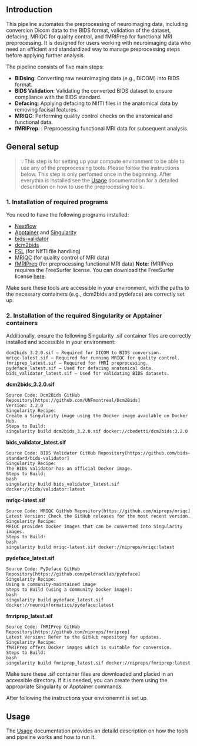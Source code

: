 ## Introduction

This pipeline automates the preprocessing of neuroimaging data, including conversion Dicom data to the BIDS format, validation of the dataset, defacing, MRIQC for quality control, and fMRIPrep for functional MRI preprocessing. It is designed for users working with neuroimaging data who need an efficient and standardized way to manage preprocessing steps before applying further analysis.

The pipeline consists of five main steps:
- **BIDsing**: Converting raw neuroimaging data (e.g., DICOM) into BIDS format.
- **BIDS Validation**: Validating the converted BIDS dataset to ensure compliance with the BIDS standard.
- **Defacing**: Applying defacing to NIfTI files in the anatomical data by removing facisal features.
- **MRIQC**: Performing quality control checks on the anatomical and functional data.
- **fMRIPrep**: : Preprocessing functional MRI data for subsequent analysis.



## General setup 
> 💡This step is for setting up your compute environment to be able to use any of the preprocessing tools. Please follow the instructions below. This step is only perfomed once in the beginning. After everythin is installed see the [Usage](docs/usage.md) documentation for a detailed describtion on how to use the preprocessing tools. 

### 1. Installation of required programs
You need to have the following programs installed:

- [Nextflow](https://www.nextflow.io/)
- [Apptainer](https://apptainer.org/) and [Singularity](https://sylabs.io/)
- [bids-validator](https://github.com/bids-standard/bids-validator)
- [dcm2bids](https://github.com/UNFmontreal/Dcm2Bids)
- [FSL](https://fsl.fmrib.ox.ac.uk/fsl/fslwiki/FSL) (for NIfTI file handling)
- [MRIQC](https://github.com/poldracklab/mriqc) (for quality control of MRI data)
- [fMRIPrep](https://fmriprep.org/en/stable/) (for preprocessing functional MRI data)
**Note**: fMRIPrep requires the FreeSurfer license. You can download the FreeSurfer license [here](https://surfer.nmr.mgh.harvard.edu/registration.html).

Make sure these tools are accessible in your environment, with the paths to the necessary containers (e.g., dcm2bids and pydeface) are correctly set up.

### 2. Installation of the required Singularity or Apptainer containers

Additionally, ensure the following Singularity .sif container files are correctly installed and accessible in your environment:

    dcm2bids_3.2.0.sif – Required for DICOM to BIDS conversion.
    mriqc-latest.sif – Required for running MRIQC for quality control.
    fmriprep_latest.sif – Required for fMRI preprocessing.
    pydeface_latest.sif – Used for defacing anatomical data.
    bids_validator_latest.sif – Used for validating BIDS datasets.
    
**dcm2bids_3.2.0.sif**

    Source Code: Dcm2Bids GitHub Repository[https://github.com/UNFmontreal/Dcm2Bids]
    Version: 3.2.0
    Singularity Recipe: 
    Create a Singularity image using the Docker image available on Docker Hub.
    Steps to Build:  
    singularity build dcm2bids_3.2.0.sif docker://cbedetti/dcm2bids:3.2.0

**bids_validator_latest.sif**

    Source Code: BIDS Validator GitHub Repository[https://github.com/bids-standard/bids-validator]
    Singularity Recipe:
    The BIDS Validator has an official Docker image.
    Steps to Build:
    bash
    singularity build bids_validator_latest.sif docker://bids/validator:latest

**mriqc-latest.sif**

    Source Code: MRIQC GitHub Repository[https://github.com/nipreps/mriqc]
    Latest Version: Check the GitHub releases for the most recent version.
    Singularity Recipe:
    MRIQC provides Docker images that can be converted into Singularity images.
    Steps to Build:
    bash
    singularity build mriqc-latest.sif docker://nipreps/mriqc:latest

**pydeface_latest.sif**

    Source Code: PyDeface GitHub Repository[https://github.com/poldracklab/pydeface]
    Singularity Recipe:
    Using a community-maintained image
    Steps to Build (using a community Docker image):
    bash
    singularity build pydeface_latest.sif docker://neuroinformatics/pydeface:latest

**fmriprep_latest.sif**

    Source Code: fMRIPrep GitHub Repository[https://github.com/nipreps/fmriprep]
    Latest Version: Refer to the GitHub repository for updates.
    Singularity Recipe:
    fMRIPrep offers Docker images which is suitable for conversion.
    Steps to Build:
    bash
    singularity build fmriprep_latest.sif docker://nipreps/fmriprep:latest

Make sure these .sif container files are downloaded and placed in an accessible directory. If it is needed, you can create them using the appropriate Singularity or Apptainer commands.

After following the instructions your environemnt is set up.

## Usage

The [Usage](docs/usage.md) documentation provides an detaild description on how the tools and pipeline works and how to run it.
